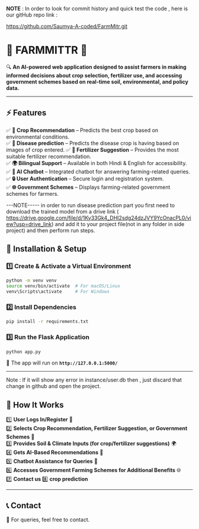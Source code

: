 **NOTE** : In order to look for commit history and quick test the code , here is our gitHub repo link :

 https://github.com/Saumya-A-coded/FarmMitr.git 

# **🌾 FARMMITTR** 🚜  

🔍 **An AI-powered web application designed to assist farmers in making informed decisions about crop selection, fertilizer use, and accessing government schemes based on real-time soil, environmental, and policy data.**  

---



## **⚡ Features**
✅ **🌱 Crop Recommendation** – Predicts the best crop based on environmental conditions.  
✅ **🌱 Disease prediction** – Predicts the disease crop is having based on images of crop entered. 
✅ **🧪 Fertilizer Suggestion** – Provides the most suitable fertilizer recommendation.  
✅ **🌍 Bilingual Support** – Available in both Hindi & English for accessibility.  
✅ **💬 AI Chatbot** – Integrated chatbot for answering farming-related queries.  
✅ **🔒 User Authentication** – Secure login and registration system.  
✅ **🌐 Government Schemes** – Displays farming-related government schemes for farmers.  

---NOTE-----
in order to run disease prediction part you first need to download the trained model from a drive link  ( https://drive.google.com/file/d/1Ky33Gk4_DHI2sdg24dzJVY9YcOnacPL0/view?usp=drive_link) and add it to your project file(not in any folder in side project) and then perform run steps.

## **🔧 Installation & Setup**
### **1️⃣ Create & Activate a Virtual Environment**
```bash
python -m venv venv
source venv/bin/activate  # For macOS/Linux
venv\Scripts\activate     # For Windows
```

### **2️⃣ Install Dependencies**
```bash
pip install -r requirements.txt
```

### **3️⃣ Run the Flask Application**
```bash
python app.py
```
🌟 The app will run on **`http://127.0.0.1:5000/`**  

---
Note : If it will show any error in instance/user.db  then , just discard that change in github and open the project.

## **📌 How It Works**
1️⃣ **User Logs In/Register** 🔑  
2️⃣ **Selects Crop Recommendation, Fertilizer Suggestion, or Government Schemes** 🌾  
3️⃣ **Provides Soil & Climate Inputs (for crop/fertilizer suggestions)** 🌍  
4️⃣ **Gets AI-Based Recommendations** 🤖  
5️⃣ **Chatbot Assistance for Queries** 💬  
6️⃣ **Accesses Government Farming Schemes for Additional Benefits** 🌐  
7️⃣ **Contact us**
8️⃣ **crop prediction**

---

## **📞 Contact**  
📩 For queries, feel free to contact.

